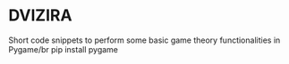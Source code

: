 # DVIZIRA
Short code snippets to perform some basic game theory functionalities in Pygame/br
pip install pygame
